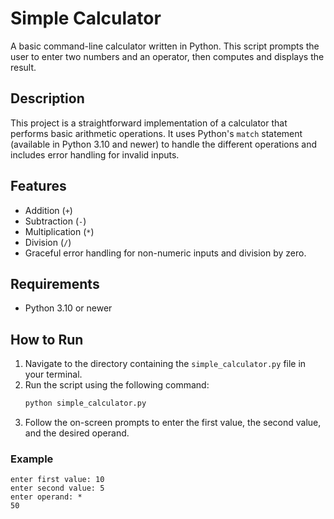 # Simple Calculator

A basic command-line calculator written in Python. This script prompts the user to enter two numbers and an operator, then computes and displays the result.

## Description

This project is a straightforward implementation of a calculator that performs basic arithmetic operations. It uses Python's `match` statement (available in Python 3.10 and newer) to handle the different operations and includes error handling for invalid inputs.

## Features
- Addition (`+`)
- Subtraction (`-`)
- Multiplication (`*`)
- Division (`/`)
- Graceful error handling for non-numeric inputs and division by zero.

## Requirements

- Python 3.10 or newer

## How to Run

1.  Navigate to the directory containing the `simple_calculator.py` file in your terminal.
2.  Run the script using the following command:
    ```sh
    python simple_calculator.py
    ```
3.  Follow the on-screen prompts to enter the first value, the second value, and the desired operand.

### Example
```
enter first value: 10
enter second value: 5
enter operand: *
50
```